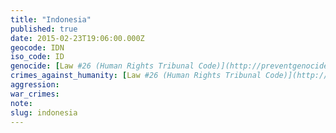 ```yaml
---
title: "Indonesia"
published: true
date: 2015-02-23T19:06:00.000Z
geocode: IDN
iso_code: ID
genocide: [Law #26 (Human Rights Tribunal Code)](http://preventgenocide.org/id/hukum/genosida-UU26.htm)
crimes_against_humanity: [Law #26 (Human Rights Tribunal Code)](http://preventgenocide.org/id/hukum/genosida-UU26.htm)
aggression:
war_crimes:
note:
slug: indonesia
---
```

